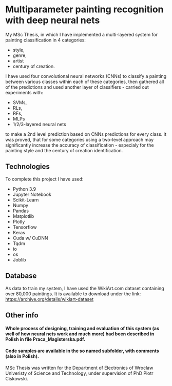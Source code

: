 # Multiparameter painting recognition with deep neural nets

My MSc Thesis, in which I have implemented a multi-layered system for painting classification in 4 categories: 
  * style, 
  * genre, 
  * artist 
  * century of creation. 

I have used four convolutional neural networks (CNNs) to classify a painting between various classes within each of these categories, then gathered all of the predictions and used another layer of classifiers - carried out experiments with:
* SVMs, 
* RLs, 
* RFs, 
* MLPs 
* 1/2/3-layered neural nets

to make a 2nd level prediction based on CNNs predictions for every class. 
It was proved, that for some categories using a two-level approach may significantly increase the accuracy of classification - especialy for the painting style and the century of creation identification.

## Technologies

To complete this project I have used:
* Python 3.9
* Jupyter Notebook
* Scikit-Learn
* Numpy
* Pandas
* Matplotlib
* Plotly
* Tensorflow
* Keras
* Cuda w/ CuDNN
* Tqdm
* io
* os
* Joblib

## Database

As data to train my system, I have used the WikiArt.com dataset containing over 80,000 paintings. It is available to download under the link: https://archive.org/details/wikiart-dataset

## Other info

#### Whole process of designing, training and evaluation of this system (as well of how neural nets work and much more) had been described in Polish in file Praca_Magisterska.pdf. 
#### Code samples are available in the so named subfolder, with comments (also in Polish).

MSc Thesis was written for the Department of Electronics of Wroclaw Univeristy of Science and Technology, under supervision of PhD Piotr Ciskowski.
